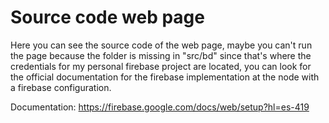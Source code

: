 # Source code web page
Here you can see the source code of the web page, maybe you can't run the page because the folder is missing in "src/bd" since that's where the credentials for my personal firebase project are located, you can look for the official documentation for the firebase implementation at the node with a firebase configuration.

Documentation: https://firebase.google.com/docs/web/setup?hl=es-419
